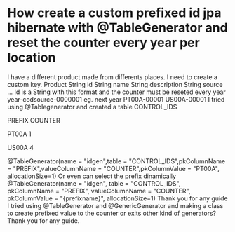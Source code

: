 
# How create a custom prefixed id jpa hibernate with @TableGenerator and reset the counter every year per location

I have a different product made from differents places. I need to create a custom key.
Product
String id
String name
String description
String source
...
Id is a String with this format and the counter must be reseted every year  year-codsource-0000001   eg.
next year
PT00A-00001
US00A-00001
I tried using @Tablegenerator and created a table CONTROL_IDS




PREFIX
COUNTER




PT00A
1


US00A
4




@TableGenerator(name = "idgen",table = "CONTROL_IDS",pkColumnName = "PREFIX",valueColumnName = "COUNTER",pkColumnValue = "PT00A", allocationSize=1)
Or even can select the prefix dinamically
@TableGenerator(name = "idgen", table = "CONTROL_IDS", pkColumnName = "PREFIX",            valueColumnName = "COUNTER", pkColumnValue = "{prefixname}", allocationSize=1)
Thank you for any guide
I tried using @TableGenerator and @GenericGenerator
and making a class to create prefixed value to the counter
or exits other kind of generators?
Thank you for any guide.

        